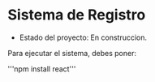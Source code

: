 <h1> Sistema de Registro</h1>

- Estado del proyecto: En construccion.

Para ejecutar el sistema, debes poner:

'''npm install react'''
